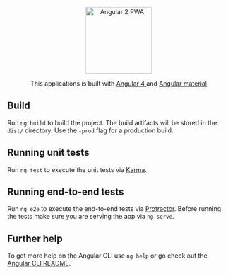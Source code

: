 <p align="center">
  <a href="https://angular2-pwa-8efb6.firebaseapp.com">
    <img alt="Angular 2 PWA" title="Angular 2 PWA" src="https://udemy-images.udemy.com/course/750x422/769390_7c69_3.jpg" width="150">
  </a>
</p>
<p align="center">
  This applications is built with <a href="https://cli.angular.io">Angular 4 </a> and  <a href="https://material.angular.io">Angular material </a>
</p>


## Build

Run `ng build` to build the project. The build artifacts will be stored in the `dist/` directory. Use the `-prod` flag for a production build.

## Running unit tests

Run `ng test` to execute the unit tests via [Karma](https://karma-runner.github.io).

## Running end-to-end tests

Run `ng e2e` to execute the end-to-end tests via [Protractor](http://www.protractortest.org/).
Before running the tests make sure you are serving the app via `ng serve`.

## Further help

To get more help on the Angular CLI use `ng help` or go check out the [Angular CLI README](https://github.com/angular/angular-cli/blob/master/README.md).

